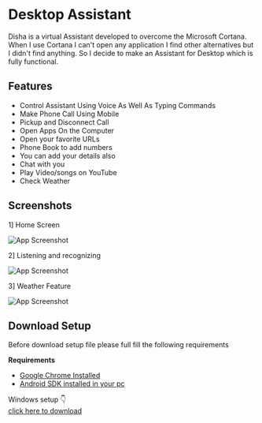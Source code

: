 
# Desktop Assistant

Disha is a virtual Assistant developed to overcome the Microsoft Cortana. When I use Cortana I can't open any application I find other alternatives but I didn't find anything. So I decide to make an Assistant for Desktop which is fully functional.
## Features

 - Control Assistant Using Voice As Well As Typing Commands
 - Make Phone Call Using Mobile
 - Pickup and Disconnect Call
 - Open Apps On the Computer
 - Open your favorite URLs
 - Phone Book to add numbers
 - You can add your details also
 - Chat with you
 - Play Video/songs on YouTube
 - Check Weather

## Screenshots
1] Home Screen

![App Screenshot](https://drive.google.com/uc?export=download&id=1BBa_PKiohGr6EJlZAU29qZx-ObXCmPOm)

2] Listening and recognizing 

![App Screenshot](https://drive.google.com/uc?export=download&id=1D4Q-rg9u7BVv3MLT3h2pLXWLYjbjosm4)
 
3] Weather Feature

![App Screenshot](https://drive.google.com/uc?export=download&id=1Y1lP_nA-7JJAX3g63XoJO2ahAFIUUYBF)

## Download Setup 
Before download setup file please full fill the following requirements 

**Requirements**

- [Google Chrome Installed](https://www.google.com/intl/en_in/chrome/)
- [Android SDK installed in your pc](https://developer.android.com/studio/releases/platform-tools)


Windows setup 👇  
[click here to download](https://drive.google.com/uc?export=download&id=1p1sYj-rPk_UfR7v57MU0YHDG3p10BXA0)
